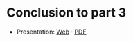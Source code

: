 # Conclusion to part 3

- Presentation:
  [Web](https://heig-vd-dai-course.github.io/heig-vd-dai-course/26-conclusion-to-part-3/)
  ·
  [PDF](https://heig-vd-dai-course.github.io/heig-vd-dai-course/26-conclusion-to-part-3/26-conclusion-to-part-3.pdf)
